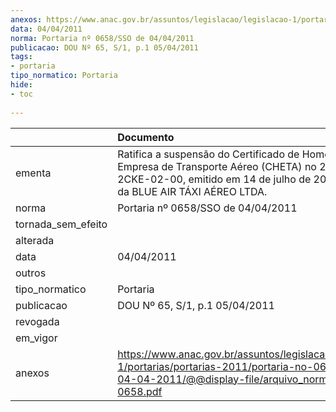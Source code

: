 ```yaml
---
anexos: https://www.anac.gov.br/assuntos/legislacao/legislacao-1/portarias/portarias-2011/portaria-no-0658-sso-de-04-04-2011/@@display-file/arquivo_norma/PA2011-0658.pdf
data: 04/04/2011
norma: Portaria nº 0658/SSO de 04/04/2011
publicacao: DOU Nº 65, S/1, p.1 05/04/2011
tags:
- portaria
tipo_normatico: Portaria
hide: 
- toc 
 
---
```


|                    | Documento                                                                                                                                                                              |
|:-------------------|:---------------------------------------------------------------------------------------------------------------------------------------------------------------------------------------|
| ementa             | Ratifica a suspensão do Certificado de Homologação de Empresa de Transporte Aéreo (CHETA) no 2006-07-2CKE-02-00, emitido em 14 de julho de 2006, em favor da BLUE AIR TÁXI AÉREO LTDA. |
| norma              | Portaria nº 0658/SSO de 04/04/2011                                                                                                                                                     |
| tornada_sem_efeito |                                                                                                                                                                                        |
| alterada           |                                                                                                                                                                                        |
| data               | 04/04/2011                                                                                                                                                                             |
| outros             |                                                                                                                                                                                        |
| tipo_normatico     | Portaria                                                                                                                                                                               |
| publicacao         | DOU Nº 65, S/1, p.1 05/04/2011                                                                                                                                                         |
| revogada           |                                                                                                                                                                                        |
| em_vigor           |                                                                                                                                                                                        |
| anexos             | https://www.anac.gov.br/assuntos/legislacao/legislacao-1/portarias/portarias-2011/portaria-no-0658-sso-de-04-04-2011/@@display-file/arquivo_norma/PA2011-0658.pdf                      |